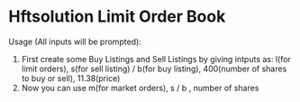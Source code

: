 # Hftsolution Limit Order Book

Usage (All inputs will be prompted):
1. First create some Buy Listings and Sell Listings by giving intputs as:
l(for limit orders), 
s(for sell listing) / b(for buy listing), 
400(number of shares to buy or sell), 
11.38(price)
2. Now you can use m(for market orders), s / b , number of shares
